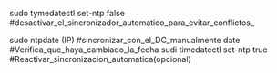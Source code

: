 sudo tymedatectl set-ntp false #desactivar_el_sincronizador_automatico_para_evitar_conflictos_

sudo ntpdate (IP) #sincronizar_con_el_DC_manualmente
date #Verifica_que_haya_cambiado_la_fecha
sudi timedatectl set-ntp true #Reactivar_sincronizacion_automatica(opcional)